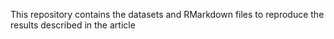 This repository contains the datasets and RMarkdown files to reproduce the results described in the article
